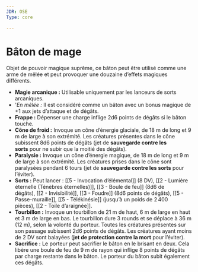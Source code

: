 ```yaml
---
JDR: OSE
Type: core

---
```

# Bâton de mage

Objet de pouvoir magique suprême, ce bâton peut être utilisé comme une arme de mêlée et peut provoquer une douzaine d’effets magiques différents.

- **Magie arcanique :** Utilisable uniquement par les lanceurs de sorts arcaniques.
- '_En mêlée :_ Il est considéré comme un bâton avec un bonus magique de +1 aux jets d’attaque et de dégâts.
- **Frappe :** Dépenser une charge inflige 2d6 points de dégâts si le bâton touche.
- **Cône de froid :** Invoque un cône d’énergie glaciale, de 18 m de long et 9 m de large à son extrémité. Les créatures présentes dans le cône subissent 8d6 points de dégâts (jet de **sauvegarde contre les sorts** pour ne subir que la moitié des dégâts).
- **Paralysie :** Invoque un cône d’énergie magique, de 18 m de long et 9 m de large à son extrémité. Les créatures prises dans le cône sont paralysées pendant 6 tours (jet de **sauvegarde contre les sorts** pour l’éviter).
- **Sorts :** Peut lancer : [[5 - Invocation d’élémental]] (8 DV), [[2 - Lumière éternelle (Ténèbres éternelles)]], [[3 - Boule de feu]] (8d6 de dégâts), [[2 - Invisibilité]], [[3 - Foudre]] (8d6 points de dégâts), [[5 - Passe-muraille]], [[5 - Télékinésie]] (jusqu’à un poids de 2 400 pièces), [[2 - Toile d’araignée]].
- **Tourbillon :** Invoque un tourbillon de 21 m de haut, 6 m de large en haut et 3 m de large en bas. Le tourbillon dure 3 rounds et se déplace à 36 m (12 m), selon la volonté du porteur. Toutes les créatures présentes sur son passage subissent 2d6 points de dégâts. Les créatures ayant moins de 2 DV sont balayées (**jet de protection contre la mort** pour l’éviter).
- **Sacrifice :** Le porteur peut sacrifier le bâton en le brisant en deux. Cela libère une boule de feu de 9 m de rayon qui inflige 8 points de dégâts par charge restante dans le bâton. Le porteur du bâton subit également ces dégâts.